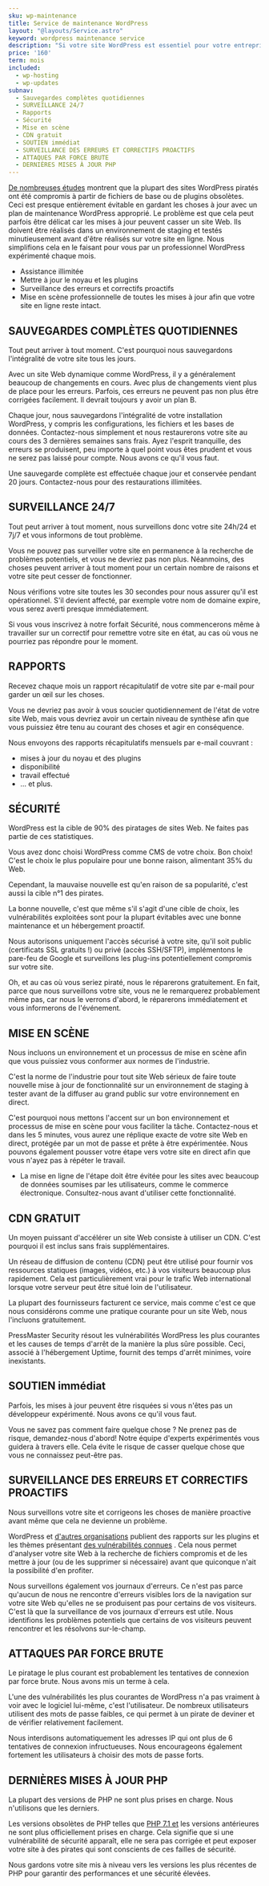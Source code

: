 ```yaml
---
sku: wp-maintenance
title: Service de maintenance WordPress
layout: "@layouts/Service.astro"
keyword: wordpress maintenance service
description: "Si votre site WordPress est essentiel pour votre entreprise, il doit être maintenu par des experts WordPress. Nous maintenons votre site Web WordPress afin que vous puissiez avoir l'esprit tranquille et sans tracas."
price: '160'
term: mois
included:
  - wp-hosting
  - wp-updates
subnav:
  - Sauvegardes complètes quotidiennes
  - SURVEILLANCE 24/7
  - Rapports
  - Sécurité
  - Mise en scène
  - CDN gratuit
  - SOUTIEN immédiat
  - SURVEILLANCE DES ERREURS ET CORRECTIFS PROACTIFS
  - ATTAQUES PAR FORCE BRUTE
  - DERNIÈRES MISES À JOUR PHP
---
```


[De nombreuses études](https://sucuri.net/reports/19-sucuri-2018-hacked-report.pdf) montrent que la plupart des sites WordPress piratés ont été compromis à partir de fichiers de base ou de plugins obsolètes. Ceci est presque entièrement évitable en gardant les choses à jour avec un plan de maintenance WordPress approprié. Le problème est que cela peut parfois être délicat car les mises à jour peuvent casser un site Web. Ils doivent être réalisés dans un environnement de staging et testés minutieusement avant d'être réalisés sur votre site en ligne. Nous simplifions cela en le faisant pour vous par un professionnel WordPress expérimenté chaque mois.

- Assistance illimitée
- Mettre à jour le noyau et les plugins
- Surveillance des erreurs et correctifs proactifs
- Mise en scène professionnelle de toutes les mises à jour afin que votre site en ligne reste intact.

## SAUVEGARDES COMPLÈTES QUOTIDIENNES

Tout peut arriver à tout moment. C'est pourquoi nous sauvegardons l'intégralité de votre site tous les jours.

Avec un site Web dynamique comme WordPress, il y a généralement beaucoup de changements en cours. Avec plus de changements vient plus de place pour les erreurs. Parfois, ces erreurs ne peuvent pas non plus être corrigées facilement. Il devrait toujours y avoir un plan B.

Chaque jour, nous sauvegardons l'intégralité de votre installation WordPress, y compris les configurations, les fichiers et les bases de données. Contactez-nous simplement et nous restaurerons votre site au cours des 3 dernières semaines sans frais. Ayez l'esprit tranquille, des erreurs se produisent, peu importe à quel point vous êtes prudent et vous ne serez pas laissé pour compte. Nous avons ce qu'il vous faut.

Une sauvegarde complète est effectuée chaque jour et conservée pendant 20 jours. Contactez-nous pour des restaurations illimitées.

## SURVEILLANCE 24/7

Tout peut arriver à tout moment, nous surveillons donc votre site 24h/24 et 7j/7 et vous informons de tout problème.

Vous ne pouvez pas surveiller votre site en permanence à la recherche de problèmes potentiels, et vous ne devriez pas non plus. Néanmoins, des choses peuvent arriver à tout moment pour un certain nombre de raisons et votre site peut cesser de fonctionner.

Nous vérifions votre site toutes les 30 secondes pour nous assurer qu'il est opérationnel. S'il devient affecté, par exemple votre nom de domaine expire, vous serez averti presque immédiatement.

Si vous vous inscrivez à notre forfait Sécurité, nous commencerons même à travailler sur un correctif pour remettre votre site en état, au cas où vous ne pourriez pas répondre pour le moment.

## RAPPORTS

Recevez chaque mois un rapport récapitulatif de votre site par e-mail pour garder un œil sur les choses.

Vous ne devriez pas avoir à vous soucier quotidiennement de l'état de votre site Web, mais vous devriez avoir un certain niveau de synthèse afin que vous puissiez être tenu au courant des choses et agir en conséquence.

Nous envoyons des rapports récapitulatifs mensuels par e-mail couvrant :

- mises à jour du noyau et des plugins
- disponibilité
- travail effectué
- … et plus.

## SÉCURITÉ

WordPress est la cible de 90% des piratages de sites Web. Ne faites pas partie de ces statistiques.

Vous avez donc choisi WordPress comme CMS de votre choix. Bon choix! C'est le choix le plus populaire pour une bonne raison, alimentant 35% du Web.

Cependant, la mauvaise nouvelle est qu'en raison de sa popularité, c'est aussi la cible n°1 des pirates.

La bonne nouvelle, c'est que même s'il s'agit d'une cible de choix, les vulnérabilités exploitées sont pour la plupart évitables avec une bonne maintenance et un hébergement proactif.

Nous autorisons uniquement l'accès sécurisé à votre site, qu'il soit public (certificats SSL gratuits !) ou privé (accès SSH/SFTP), implémentons le pare-feu de Google et surveillons les plug-ins potentiellement compromis sur votre site.

Oh, et au cas où vous seriez piraté, nous le réparerons gratuitement. En fait, parce que nous surveillons votre site, vous ne le remarquerez probablement même pas, car nous le verrons d'abord, le réparerons immédiatement et vous informerons de l'événement.

## MISE EN SCÈNE

Nous incluons un environnement et un processus de mise en scène afin que vous puissiez vous conformer aux normes de l'industrie.

C'est la norme de l'industrie pour tout site Web sérieux de faire toute nouvelle mise à jour de fonctionnalité sur un environnement de staging à tester avant de la diffuser au grand public sur votre environnement en direct.

C'est pourquoi nous mettons l'accent sur un bon environnement et processus de mise en scène pour vous faciliter la tâche. Contactez-nous et dans les 5 minutes, vous aurez une réplique exacte de votre site Web en direct, protégée par un mot de passe et prête à être expérimentée. Nous pouvons également pousser votre étape vers votre site en direct afin que vous n'ayez pas à répéter le travail.

- La mise en ligne de l'étape doit être évitée pour les sites avec beaucoup de données soumises par les utilisateurs, comme le commerce électronique. Consultez-nous avant d'utiliser cette fonctionnalité.

## CDN GRATUIT

Un moyen puissant d'accélérer un site Web consiste à utiliser un CDN. C'est pourquoi il est inclus sans frais supplémentaires.

Un réseau de diffusion de contenu (CDN) peut être utilisé pour fournir vos ressources statiques (images, vidéos, etc.) à vos visiteurs beaucoup plus rapidement. Cela est particulièrement vrai pour le trafic Web international lorsque votre serveur peut être situé loin de l'utilisateur.

La plupart des fournisseurs facturent ce service, mais comme c'est ce que nous considérons comme une pratique courante pour un site Web, nous l'incluons gratuitement.

PressMaster Security résout les vulnérabilités WordPress les plus courantes et les causes de temps d'arrêt de la manière la plus sûre possible. Ceci, associé à l'hébergement Uptime, fournit des temps d'arrêt minimes, voire inexistants.

## SOUTIEN immédiat

Parfois, les mises à jour peuvent être risquées si vous n'êtes pas un développeur expérimenté. Nous avons ce qu'il vous faut.

Vous ne savez pas comment faire quelque chose ? Ne prenez pas de risque, demandez-nous d'abord! Notre équipe d'experts expérimentés vous guidera à travers elle. Cela évite le risque de casser quelque chose que vous ne connaissez peut-être pas.

## SURVEILLANCE DES ERREURS ET CORRECTIFS PROACTIFS

Nous surveillons votre site et corrigeons les choses de manière proactive avant même que cela ne devienne un problème.

WordPress et [d'autres organisations](https://wpvulndb.com/plugins) publient des rapports sur les plugins et les thèmes présentant [des vulnérabilités connues](https://wordpress.org/plugins/tags/vulnerability/) . Cela nous permet d'analyser votre site Web à la recherche de fichiers compromis et de les mettre à jour (ou de les supprimer si nécessaire) avant que quiconque n'ait la possibilité d'en profiter.

Nous surveillons également vos journaux d'erreurs. Ce n'est pas parce qu'aucun de nous ne rencontre d'erreurs visibles lors de la navigation sur votre site Web qu'elles ne se produisent pas pour certains de vos visiteurs. C'est là que la surveillance de vos journaux d'erreurs est utile. Nous identifions les problèmes potentiels que certains de vos visiteurs peuvent rencontrer et les résolvons sur-le-champ.

## ATTAQUES PAR FORCE BRUTE

Le piratage le plus courant est probablement les tentatives de connexion par force brute. Nous avons mis un terme à cela.

L'une des vulnérabilités les plus courantes de WordPress n'a pas vraiment à voir avec le logiciel lui-même, c'est l'utilisateur. De nombreux utilisateurs utilisent des mots de passe faibles, ce qui permet à un pirate de deviner et de vérifier relativement facilement.

Nous interdisons automatiquement les adresses IP qui ont plus de 6 tentatives de connexion infructueuses. Nous encourageons également fortement les utilisateurs à choisir des mots de passe forts.

## DERNIÈRES MISES À JOUR PHP

La plupart des versions de PHP ne sont plus prises en charge. Nous n'utilisons que les derniers.

Les versions obsolètes de PHP telles que [PHP 7.1 et](https://www.php.net/supported-versions.php) les versions antérieures ne sont plus officiellement prises en charge. Cela signifie que si une vulnérabilité de sécurité apparaît, elle ne sera pas corrigée et peut exposer votre site à des pirates qui sont conscients de ces failles de sécurité.

Nous gardons votre site mis à niveau vers les versions les plus récentes de PHP pour garantir des performances et une sécurité élevées.
